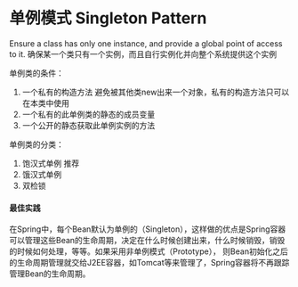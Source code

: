 # 单例模式 Singleton Pattern

Ensure a class has only one instance, and provide a global point of access to it.
确保某一个类只有一个实例，而且自行实例化并向整个系统提供这个实例

单例类的条件：    
1. 一个私有的构造方法  避免被其他类new出来一个对象，私有的构造方法只可以在本类中使用
2. 一个私有的此单例类的静态的成员变量 
3. 一个公开的静态获取此单例实例的方法

单例类的分类：     
1. 饱汉式单例 推荐
2. 饿汉式单例
3. 双检锁

#### 最佳实践
在Spring中，每个Bean默认为单例的（Singleton），这样做的优点是Spring容器可以管理这些Bean的生命周期，决定在什么时候创建出来，什么时候销毁，销毁的时候如何处理，等等。如果采用非单例模式（Prototype），
则Bean初始化之后的生命周期管理就交给J2EE容器，如Tomcat等来管理了，Spring容器将不再跟踪管理Bean的生命周期。     
